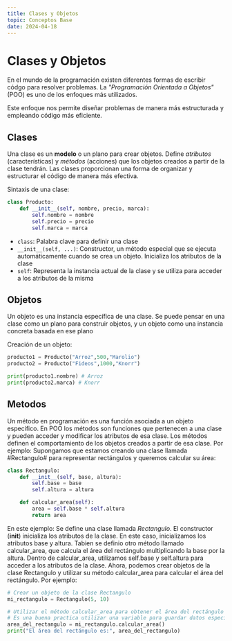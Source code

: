 ```yaml
---
title: Clases y Objetos
topic: Conceptos Base
date: 2024-04-18
---
```


# Clases y Objetos

En el mundo de la programación existen diferentes formas de escribir códgo para resolver problemas. La *"Programación Orientada a Objetos"* (POO) es uno de los enfoques más utilizados.

Este enfoque nos permite diseñar problemas de manera más estructurada y empleando código más eficiente.

## Clases

Una clase es un **modelo** o un plano para crear objetos. Define *atributos* (características) y *métodos* (acciones) que los objetos creados a partir de la clase tendrán. Las clases proporcionan una forma de organizar y estructurar el código de manera más efectiva.

Sintaxis de una clase:
```py
class Producto:
    def __init__(self, nombre, precio, marca):
        self.nombre = nombre
        self.precio = precio
        self.marca = marca
```
- `class`: Palabra clave para definir una clase
- `__init__(self, ...)`: Constructor, un método especial que se ejecuta automáticamente cuando se crea un objeto. Inicializa los atributos de la clase
- `self`: Representa la instancia actual de la clase y se utiliza para acceder a los atributos de la misma

## Objetos

Un objeto es una instancia específica de una clase. Se puede pensar en una clase como un plano para construir objetos, y un objeto como una instancia concreta basada en ese plano

Creación de un objeto: 
```py
producto1 = Producto("Arroz",500,"Marolio")
producto2 = Producto("Fideos",1000,"Knorr")

print(producto1.nombre) # Arroz
print(producto2.marca) # Knorr
```

## Metodos
Un método en programación es una función asociada a un objeto específico. En POO los métodos son funciones que pertenecen a una clase y pueden acceder y modificar los atributos de esa clase. Los métodos definen el comportamiento de los objetos creados a partir de esa clase. 
Por ejemplo: 
Supongamos que estamos creando una clase llamada #Rectangulo# para representar rectángulos y queremos calcular su área:

```py
class Rectangulo:
    def __init__(self, base, altura):
        self.base = base
        self.altura = altura

    def calcular_area(self):
        area = self.base * self.altura
        return area
```
En este ejemplo:
Se define una clase llamada *Rectangulo*.
El constructor (__init__) inicializa los atributos de la clase. En este caso, inicializamos los atributos base y altura.
Tabien se definio otro método llamado calcular_area, que calcula el área del rectángulo multiplicando la base por la altura.
Dentro de calcular_area, utilizamos self.base y self.altura para acceder a los atributos de la clase.
Ahora, podemos crear objetos de la clase Rectangulo y utilizar su método calcular_area para calcular el área del rectángulo. Por ejemplo:

```py
# Crear un objeto de la clase Rectangulo
mi_rectangulo = Rectangulo(5, 10)

# Utilizar el método calcular_area para obtener el área del rectángulo
# Es una buena practica utilizar una variable para guardar datos especificos. 
area_del_rectangulo = mi_rectangulo.calcular_area()
print("El área del rectángulo es:", area_del_rectangulo)
```
